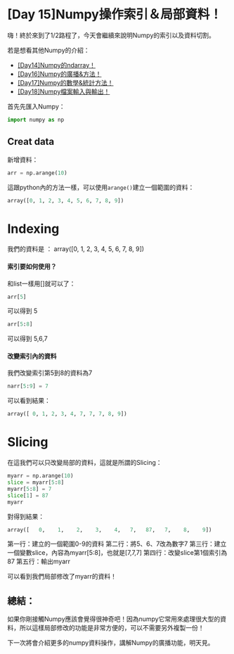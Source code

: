# [Day 15]Numpy操作索引＆局部資料！

嗨！終於來到了1/2路程了，今天會繼續來說明Numpy的索引以及資料切割。


若是想看其他Numpy的介紹：
* [[Day14]Numpy的ndarray！](https://ithelp.ithome.com.tw/articles/10195434)
* [[Day16]Numpy的廣播&方法！](https://ithelp.ithome.com.tw/articles/10195830)
* [[Day17]Numpy的數學&統計方法！](https://ithelp.ithome.com.tw/articles/10195984)
* [[Day18]Numpy檔案輸入與輸出！](https://ithelp.ithome.com.tw/articles/10196167)

首先先匯入Numpy：
```python
import numpy as np
```
## Creat data
新增資料：
```python
arr = np.arange(10)
```
這跟python內的方法一樣，可以使用`arange()`建立一個範圍的資料：
```python
array([0, 1, 2, 3, 4, 5, 6, 7, 8, 9])
```

# Indexing
我們的資料是 ： array([0, 1, 2, 3, 4, 5, 6, 7, 8, 9])
#### 索引要如何使用？
和list一樣用[]就可以了：
```python
arr[5]
```
可以得到 5
```python
arr[5:8]
```
可以得到 5,6,7

#### 改變索引內的資料
我們改變索引第5到8的資料為7
```python
narr[5:9] = 7
```
可以看到結果：
```python
array([ 0, 1, 2, 3, 4, 7, 7, 7, 8, 9])
```

# Slicing
在這我們可以只改變局部的資料，這就是所謂的Slicing：
```python
myarr = np.arange(10)
slice = myarr[5:8]
myarr[5:8] = 7
slice[1] = 87
myarr
```
對得到結果：
```python
array([   0,    1,    2,    3,    4,   7,   87,   7,    8,    9])
```
第一行：建立的一個範圍0-9的資料
第二行：將5、6、7改為數字7
第三行：建立一個變數slice，內容為myarr[5:8]，也就是[7,7,7]
第四行：改變slice第1個索引為87
第五行：輸出myarr

可以看到我們局部修改了myarr的資料！

## 總結：
如果你剛接觸Numpy應該會覺得很神奇吧！因為numpy它常用來處理很大型的資料，所以這樣局部修改的功能是非常方便的，可以不需要另外複製一份！

下一次將會介紹更多的numpy資料操作，講解Numpy的廣播功能，明天見。

